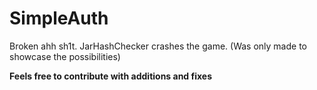 # SimpleAuth
Broken ahh sh1t. JarHashChecker crashes the game. (Was only made to showcase the possibilities)

**Feels free to contribute with additions and fixes** 
